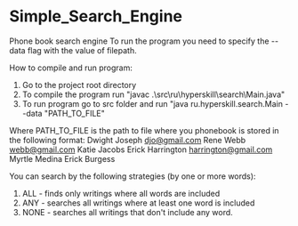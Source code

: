 # Simple_Search_Engine
Phone book search engine
To run the program you need to specify the --data flag with the value of filepath.

How to compile and run program:
1. Go to the project root directory 
2. To compile the program run "javac .\src\ru\hyperskill\search\Main.java"
3. To run program go to src folder and run "java ru.hyperskill.search.Main --data "PATH_TO_FILE"

Where PATH_TO_FILE is the path to file where you phonebook is stored in the following format:
Dwight Joseph djo@gmail.com
Rene Webb webb@gmail.com
Katie Jacobs
Erick Harrington harrington@gmail.com
Myrtle Medina
Erick Burgess

You can search by the following strategies (by one or more words):
1) ALL - finds only writings where all words are included
2) ANY - searches all writings where at least one word is included
3) NONE - searches all writings that don't include any word.

